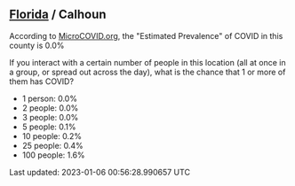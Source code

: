 
## [Florida](/united-states/florida) / Calhoun

According to [MicroCOVID.org](http://microcovid.org),
the "Estimated Prevalence" of COVID in this county is 0.0%

If you interact with a certain number of people in this location
(all at once in a group, or spread out across the day), what is the chance that
1 or more of them has COVID?

- 1 person: 0.0%
- 2 people: 0.0%
- 3 people: 0.0%
- 5 people: 0.1%
- 10 people: 0.2%
- 25 people: 0.4%
- 100 people: 1.6%

Last updated: 2023-01-06 00:56:28.990657 UTC
